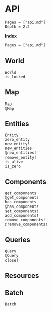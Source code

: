 # API

```@contents
Pages = ["api.md"]
Depth = 2:2
```

**Index**

```@index
Pages = ["api.md"]
```

## World

```@docs
World
is_locked
```

## Map

```@docs
Map
@Map
```

## Entities

```@docs
Entity
zero_entity
new_entity!
new_entities!
@new_entities!
remove_entity!
is_alive
is_zero
```

## Components

```@docs
get_components
@get_components
has_components
@has_components
set_components!
add_components!
remove_components!
@remove_components!
```

## Queries

```@docs
Query
@Query
close!
```

## Resources

## Batch

```@docs
Batch
```
